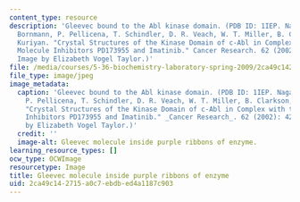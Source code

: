 ```yaml
---
content_type: resource
description: 'Gleevec bound to the Abl kinase domain. (PDB ID: 1IEP. Nagar, B., W.
  Bornmann, P. Pellicena, T. Schindler, D. R. Veach, W. T. Miller, B. Clarkson, J.
  Kuriyan. "Crystal Structures of the Kinase Domain of c-Abl in Complex with the Small
  Molecule Inhibitors PD173955 and Imatinib." Cancer Research. 62 (2002): 4236-4243.
  Image by Elizabeth Vogel Taylor.)'
file: /media/courses/5-36-biochemistry-laboratory-spring-2009/2ca49c142715a0c7ebdbed4a1187c903_5-36S09-th.jpg
file_type: image/jpeg
image_metadata:
  caption: 'Gleevec bound to the Abl kinase domain. (PDB ID: 1IEP. Nagar, B., W. Bornmann,
    P. Pellicena, T. Schindler, D. R. Veach, W. T. Miller, B. Clarkson, J. Kuriyan.
    "Crystal Structures of the Kinase Domain of c-Abl in Complex with the Small Molecule
    Inhibitors PD173955 and Imatinib." _Cancer Research_. 62 (2002): 4236-4243. Image
    by Elizabeth Vogel Taylor.)'
  credit: ''
  image-alt: Gleevec molecule inside purple ribbons of enzyme.
learning_resource_types: []
ocw_type: OCWImage
resourcetype: Image
title: Gleevec molecule inside purple ribbons of enzyme
uid: 2ca49c14-2715-a0c7-ebdb-ed4a1187c903
---
```


